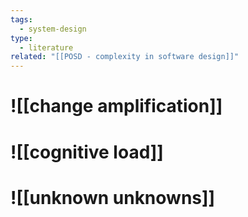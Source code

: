 ```yaml
---
tags:
  - system-design
type:
  - literature
related: "[[POSD - complexity in software design]]"
---
```

# ![[change amplification]]
# ![[cognitive load]]
# ![[unknown unknowns]]

